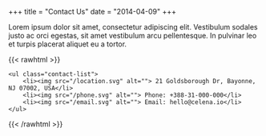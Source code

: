 +++
title = "Contact Us"
date = "2014-04-09"
+++

Lorem ipsum dolor sit amet, consectetur adipiscing elit. Vestibulum sodales justo ac orci egestas, sit amet vestibulum arcu pellentesque. In pulvinar leo et turpis placerat aliquet eu a tortor.

{{< rawhtml >}}

    <ul class="contact-list">
        <li><img src="/location.svg" alt=""> 21 Goldsborough Dr, Bayonne, NJ 07002, USA</li>
        <li><img src="/phone.svg" alt=""> Phone: +388-31-000-000</li>
        <li><img src="/email.svg" alt=""> Email: hello@celena.io</li>
    </ul>

{{< /rawhtml >}}

